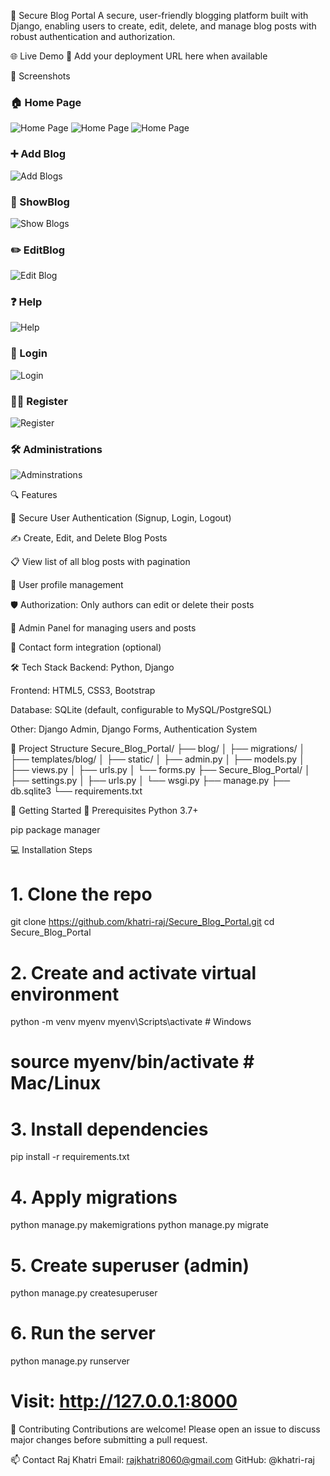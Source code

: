 🔐 Secure Blog Portal
A secure, user-friendly blogging platform built with Django, enabling users to create, edit, delete, and manage blog posts with robust authentication and authorization.

🌐 Live Demo
🔗 Add your deployment URL here when available

📸 Screenshots
### 🏠 Home Page  
![Home Page](Screenshots/Home.png)
![Home Page](Screenshots/Home2.png)
![Home Page](Screenshots/Home3.png)


### ➕ Add Blog
![Add Blogs](Screenshots/AddBLog.png)

### 📄 ShowBlog
![Show Blogs](Screenshots/ShowBlog.png)

### ✏️ EditBlog
![Edit Blog](Screenshots/EditBlog.png)

### ❓ Help
![Help](Screenshots/Help.png)

### 🔐 Login
![Login](Screenshots/Login.png)

### 🧑‍💻 Register
![Register](Screenshots/Register.png)

### 🛠️ Administrations
![Adminstrations](Screenshots/Adminstrations.png)



🔍 Features

🔐 Secure User Authentication (Signup, Login, Logout)

✍️ Create, Edit, and Delete Blog Posts

📋 View list of all blog posts with pagination

📝 User profile management

🛡️ Authorization: Only authors can edit or delete their posts

🧰 Admin Panel for managing users and posts

📨 Contact form integration (optional)

🛠️ Tech Stack
Backend: Python, Django

Frontend: HTML5, CSS3, Bootstrap

Database: SQLite (default, configurable to MySQL/PostgreSQL)

Other: Django Admin, Django Forms, Authentication System

📁 Project Structure
Secure_Blog_Portal/
├── blog/
│ ├── migrations/
│ ├── templates/blog/
│ ├── static/
│ ├── admin.py
│ ├── models.py
│ ├── views.py
│ ├── urls.py
│ └── forms.py
├── Secure_Blog_Portal/
│ ├── settings.py
│ ├── urls.py
│ └── wsgi.py
├── manage.py
├── db.sqlite3
└── requirements.txt

🚀 Getting Started
🔧 Prerequisites
Python 3.7+

pip package manager

💻 Installation Steps
# 1. Clone the repo
git clone https://github.com/khatri-raj/Secure_Blog_Portal.git
cd Secure_Blog_Portal

# 2. Create and activate virtual environment
python -m venv myenv
myenv\Scripts\activate       # Windows
# source myenv/bin/activate  # Mac/Linux

# 3. Install dependencies
pip install -r requirements.txt

# 4. Apply migrations
python manage.py makemigrations
python manage.py migrate

# 5. Create superuser (admin)
python manage.py createsuperuser

# 6. Run the server
python manage.py runserver

# Visit: http://127.0.0.1:8000
🤝 Contributing
Contributions are welcome! Please open an issue to discuss major changes before submitting a pull request.

📫 Contact
Raj Khatri
Email: rajkhatri8060@gmail.com
GitHub: @khatri-raj
